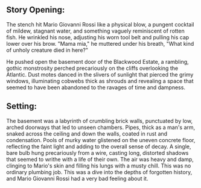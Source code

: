 ## Story Opening:

The stench hit Mario Giovanni Rossi like a physical blow, a pungent cocktail of mildew, stagnant water, and something vaguely reminiscent of rotten fish. He wrinkled his nose, adjusting his worn tool belt and pulling his cap lower over his brow. "Mama mia," he muttered under his breath, "What kind of unholy creature died in here?"

He pushed open the basement door of the Blackwood Estate, a rambling, gothic monstrosity perched precariously on the cliffs overlooking the Atlantic. Dust motes danced in the slivers of sunlight that pierced the grimy windows, illuminating cobwebs thick as shrouds and revealing a space that seemed to have been abandoned to the ravages of time and dampness.

## Setting:

The basement was a labyrinth of crumbling brick walls, punctuated by low, arched doorways that led to unseen chambers. Pipes, thick as a man's arm, snaked across the ceiling and down the walls, coated in rust and condensation. Pools of murky water glistened on the uneven concrete floor, reflecting the faint light and adding to the overall sense of decay. A single, bare bulb hung precariously from a wire, casting long, distorted shadows that seemed to writhe with a life of their own. The air was heavy and damp, clinging to Mario's skin and filling his lungs with a musty chill. This was no ordinary plumbing job. This was a dive into the depths of forgotten history, and Mario Giovanni Rossi had a very bad feeling about it.
